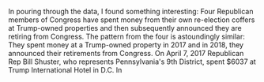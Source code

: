 In pouring through the data, I found something interesting: Four Republican members of Congress have spent money from their own re-election coffers at Trump-owned properties and then subsequently announced they are retiring from Congress. The pattern from the four is astoundingly similar: They spent money at a Trump-owned property in 2017 and in 2018, they announced their retirements from Congress. On April 7, 2017 Republican Rep Bill Shuster, who represents Pennsylvania's 9th District, spent $6037 at Trump International Hotel in D.C. In  
